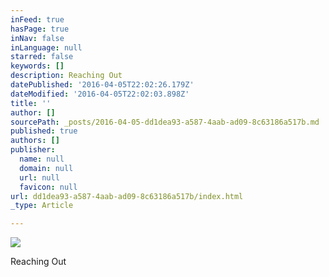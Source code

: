```yaml
---
inFeed: true
hasPage: true
inNav: false
inLanguage: null
starred: false
keywords: []
description: Reaching Out
datePublished: '2016-04-05T22:02:26.179Z'
dateModified: '2016-04-05T22:02:03.898Z'
title: ''
author: []
sourcePath: _posts/2016-04-05-dd1dea93-a587-4aab-ad09-8c63186a517b.md
published: true
authors: []
publisher:
  name: null
  domain: null
  url: null
  favicon: null
url: dd1dea93-a587-4aab-ad09-8c63186a517b/index.html
_type: Article

---
```

![](https://the-grid-user-content.s3-us-west-2.amazonaws.com/cd94b687-8f70-4c98-8e20-e33d20475132.jpg)

Reaching Out